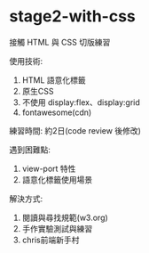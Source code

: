 # stage2-with-css
接觸 HTML 與 CSS 切版練習

使用技術:
1. HTML 語意化標籤
2. 原生CSS
3. 不使用 display:flex、display:grid
4. fontawesome(cdn)

練習時間: 約2日(code review 後修改)

遇到困難點:
1. view-port 特性
2. 語意化標籤使用場景

解決方式:
1. 閱讀與尋找規範(w3.org)
2. 手作實驗測試與練習
3. chris前端新手村
